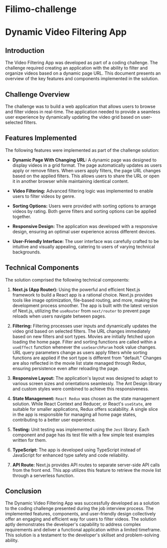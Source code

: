 # Filimo-challenge
# Dynamic Video Filtering App

 

## Introduction

 

The Video Filtering App was developed as part of a coding challenge. The challenge required creating an application with the ability to filter and organize videos based on a dynamic page URL. This document presents an overview of the key features and components implemented in the solution.

 

## Challenge Overview

 

The challenge was to build a web application that allows users to browse and filter videos in real-time. The application needed to provide a seamless user experience by dynamically updating the video grid based on user-selected filters.

 

## Features Implemented

 

The following features were implemented as part of the challenge solution:

 

- **Dynamic Page With Changing URL:** A dynamic page was designed to display videos in a grid format. The page automatically updates as users apply or remove filters. When users apply filters, the page URL changes based on the applied filters. This allows users to share the URL or open it in another browser while maintaining identical content.

 

- **Video Filtering:** Advanced filtering logic was implemented to enable users to filter videos by genre.

 

- **Sorting Options:** Users were provided with sorting options to arrange videos by rating. Both genre filters and sorting options can be applied together.

 

- **Responsive Design:** The application was developed with a responsive design, ensuring an optimal user experience across different devices.

 

- **User-Friendly Interface:** The user interface was carefully crafted to be intuitive and visually appealing, catering to users of varying technical backgrounds.

 

## Technical Components

 

The solution comprised the following technical components:

 

1. **Next.js (App Router):** Using the powerful and efficient Next.js framework to build a React app is a rational choice. Next.js provides tools like image optimization, file-based routing, and more, making the development process smoother. The app is built with the latest version of Next.js, utilizing the `useRouter` from `next/router` to prevent page reloads when users navigate between pages.

 

2. **Filtering:** Filtering processes user inputs and dynamically updates the video grid based on selected filters. The URL changes immediately based on new filters and sort types. Movies are initially fetched upon loading the home page. Filter and sorting functions are called within a `useEffect` function whenever the `useSearchParam` hook value changes. URL query parameters change as users apply filters while sorting functions are applied if the sort type is different from "default." Changes are also reflected in the movie list state managed through Redux, ensuring persistence even after reloading the page.

 

3. **Responsive Layout:** The application's layout was designed to adapt to various screen sizes and orientations seamlessly. The Ant Design library and custom styles were combined to achieve this responsiveness.

 

4. **State Management:** `React Redux` was chosen as the state management solution. While React Context and Reducer, or React's `useState`, are suitable for smaller applications, Redux offers scalability. A single slice in the app is responsible for managing all home page states, contributing to a better user experience.

 

5. **Testing:** Unit testing was implemented using the `Jest` library. Each component and page has its test file with a few simple test examples written for them.

 

6. **TypeScript:** The app is developed using TypeScript instead of JavaScript for enhanced type safety and code reliability.

 

7. **API Route:** Next.js provides API routes to separate server-side API calls from the front end. This app utilizes this feature to retrieve the movie list through a serverless function.

 

## Conclusion

 

The Dynamic Video Filtering App was successfully developed as a solution to the coding challenge presented during the job interview process. The implemented features, components, and user-friendly design collectively offer an engaging and efficient way for users to filter videos. The solution aptly demonstrates the developer's capability to address complex requirements and deliver a functional application within a limited timeframe. This solution is a testament to the developer's skillset and problem-solving ability.
